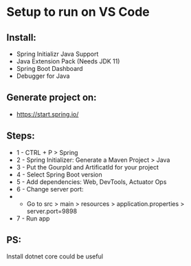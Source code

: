 # Setup to run on VS Code

## Install:

* Spring Initializr Java Support
* Java Extension Pack (Needs JDK 11)
* Spring Boot Dashboard
* Debugger for Java

## Generate project on:

* https://start.spring.io/

## Steps:

* 1 - CTRL + P > Spring
* 2 - Spring Initializer: Generate a Maven Project > Java
* 3 - Put the GourpId and ArtificatId for your project
* 4 - Select Spring Boot version
* 5 -  Add dependencies: Web, DevTools, Actuator Ops
* 6 - Change server port: 
* * Go to src > main > resources > application.properties > server.port=9898
* 7 - Run app

## PS:

Install dotnet core could be useful